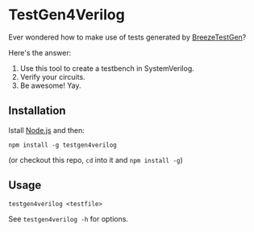 TestGen4Verilog
===============

Ever wondered how to make use of tests generated by
[BreezeTestGen](https://github.com/0x203/BreezeTestGen)?

Here's the answer:

1. Use this tool to create a testbench in SystemVerilog.
2. Verify your circuits.
3. Be awesome! Yay.

Installation
------------

Istall [Node.js](https://nodejs.org/) and then:

    npm install -g testgen4verilog

(or checkout this repo, `cd` into it and `npm install -g`)


Usage
-----

    testgen4verilog <testfile>

See `testgen4verilog -h` for options.
